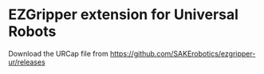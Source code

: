 # EZGripper extension for Universal Robots

Download the URCap file from https://github.com/SAKErobotics/ezgripper-ur/releases
